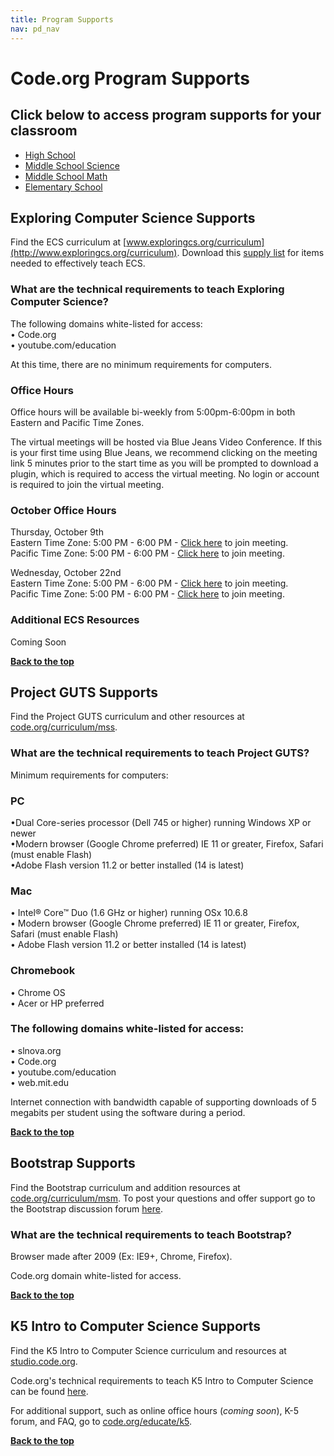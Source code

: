```yaml
---
title: Program Supports
nav: pd_nav
---
```

<a id="top"></a>

# Code.org Program Supports

## Click below to access program supports for your classroom ##

- [High School](#hs)
- [Middle School Science](#mss)
- [Middle School Math](#msm)
- [Elementary School](#es)

<a id="hs"></a>


## Exploring Computer Science Supports

Find the ECS curriculum at [www.exploringcs.org/curriculum](http://www.exploringcs.org/curriculum). Download this [supply list](/files/ECSsupplies.pdf) for items needed to effectively teach ECS.

### What are the technical requirements to teach Exploring Computer Science?
	
The following domains white-listed for access:
<br/>
• Code.org
<br/>
• youtube.com/education

At this time, there are no minimum requirements for computers.

### Office Hours

Office hours will be available bi-weekly from 5:00pm-6:00pm in both Eastern and Pacific Time Zones. 

The virtual meetings will be hosted via Blue Jeans Video Conference. If this is your first time using Blue Jeans, we recommend clicking on the meeting link 5 minutes prior to the start time as you will be prompted to download a plugin, which is required to access the virtual meeting. No login or account is required to join the virtual meeting.

### October Office Hours

Thursday, October 9th
<br/>
Eastern Time Zone: 5:00 PM - 6:00 PM - [Click here](https://bluejeans.com/2633067423) to join meeting. 
<br/>
Pacific Time Zone: 5:00 PM - 6:00 PM - [Click here](https://bluejeans.com/2633067423) to join meeting. 

Wednesday, October 22nd
<br/>
Eastern Time Zone: 5:00 PM - 6:00 PM - [Click here]() to join meeting. 
<br/>
Pacific Time Zone: 5:00 PM - 6:00 PM - [Click here]() to join meeting. 
<br/>

### Additional ECS Resources

Coming Soon
<br/>

[**Back to the top**](#top)

<a id="mss"></a>


## Project GUTS Supports

Find the Project GUTS curriculum and other resources at [code.org/curriculum/mss](http://code.org/curriculum/mss).

### What are the technical requirements to teach Project GUTS?

Minimum requirements for computers:

### PC 
•Dual Core-series processor (Dell 745 or higher) running Windows XP or newer
<br/>
•Modern browser (Google Chrome preferred) IE 11 or greater, Firefox, Safari (must enable Flash)
<br/>
•Adobe Flash version 11.2 or better installed (14 is latest)

### Mac 
• Intel® Core™ Duo (1.6 GHz or higher) running OSx 10.6.8
<br/>
• Modern browser (Google Chrome preferred)  IE 11 or greater, Firefox, Safari (must enable Flash)
<br/>
• Adobe Flash version 11.2 or better installed  (14 is latest)

### Chromebook
• Chrome OS
<br/>
• Acer or HP preferred

### The following domains white-listed for access:
• slnova.org
<br/>
• Code.org
<br/>
• youtube.com/education
<br/>
• web.mit.edu

Internet connection with bandwidth capable of supporting downloads of 5 megabits per student using the software during a period. 


[**Back to the top**](#top)

<a id="msm"></a>


## Bootstrap Supports

Find the Bootstrap curriculum and addition resources at [code.org/curriculum/msm](http://code.org/curriculum/msm). To post your questions and offer support go to the Bootstrap discussion forum [here](https://groups.google.com/forum/#!forum/bootstrap-discuss).

### What are the technical requirements to teach Bootstrap? 

Browser made after 2009 (Ex: IE9+, Chrome, Firefox).

Code.org domain white-listed for access.

[**Back to the top**](#top)

<a id="es"></a>


## K5 Intro to Computer Science Supports

Find the K5 Intro to Computer Science curriculum and resources at [studio.code.org](http://studio.code.org/). 

Code.org's technical requirements to teach K5 Intro to Computer Science can be found [here](https://support.code.org/hc/en-us/articles/202591743-What-kind-of-operating-system-and-browser-do-I-need-to-use-Code-org-s-online-learning-system-).

For additional support, such as online office hours (*coming soon*), K-5 forum, and FAQ, go to [code.org/educate/k5](http://code.org/educate/k5).

[**Back to the top**](#top)